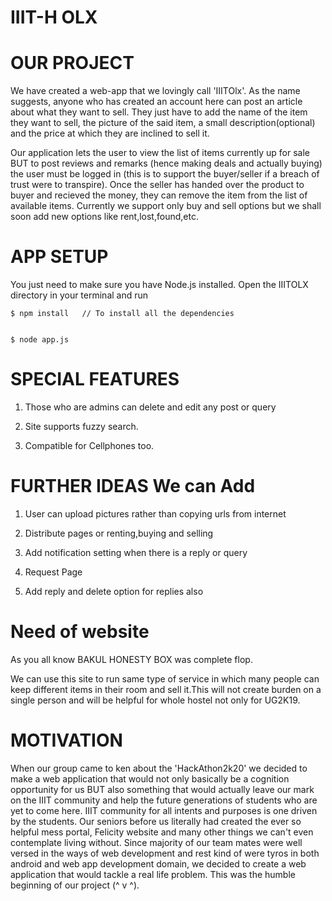 IIIT-H OLX
=============


 OUR PROJECT
====================

We have created a web-app that we lovingly call 'IIITOlx'. As the name suggests, 
anyone who has created an account here can post an article about what they want to sell. 
They just have to add the name of the item they want to sell, the picture of the said item, 
a small description(optional) and the price at which they are inclined to sell it.

Our application lets the user to view the list of items currently up for sale BUT to 
post reviews and remarks (hence making deals and actually buying) the user must be 
logged in (this is to support the buyer/seller if a breach of trust were to transpire). 
Once the seller has handed over the product to buyer and recieved the money, 
they can remove the item from the list of available items. Currently we support only buy 
and sell options but we shall soon add new options like rent,lost,found,etc.


 APP SETUP
===================

You just need to make sure you have Node.js installed.
Open the IIITOLX directory in your terminal and run
    
    $ npm install   // To install all the dependencies

    
    $ node app.js




 SPECIAL FEATURES
=========================

1. Those who are admins can delete and edit any post or query
    
2. Site supports fuzzy search.

3. Compatible for Cellphones too.

 FURTHER IDEAS We can Add
=================================

1.  User can upload pictures rather than copying urls from internet

2.  Distribute pages or renting,buying and selling

3.  Add notification setting when there is a reply or query

4.  Request Page

5.  Add reply and delete option for replies also


 Need of website
=========================

As you all know BAKUL HONESTY BOX was complete flop.

We can use this site to run same type of service in which
many people can keep different items in their room and sell
it.This will not create burden on a single person and will be
helpful for whole hostel not only for UG2K19.

 MOTIVATION
===================

When our group came to ken about the 'HackAthon2k20' we decided to make a web application that 
would not only basically be a cognition opportunity for us BUT also something that would actually 
leave our mark on the IIIT community and help the future generations of students who are yet to come here. 
IIIT community for all intents and purposes is one driven by the students. Our seniors before us literally 
had created the ever so helpful mess portal, Felicity website and many other things we can't even contemplate 
living without. Since majority of our team mates were well versed in the ways of web development and rest kind 
of were tyros in both android and web app development domain, we decided to create a web application 
that would tackle a real life problem. This was the humble beginning of our project (^ v ^).



   
